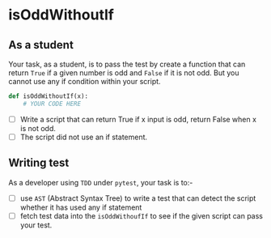 # isOddWithoutIf
## As a student
Your task, as a student, is to pass the test by create a function that can return `True` if a given number is odd and `False` if it is not odd. But you cannot use any if condition within your script.

```py
def isOddWithoutIf(x):
    # YOUR CODE HERE
```

- [ ] Write a script that can return True if x input is odd, return False when x is not odd.
- [ ] The script did not use an if statement. 

## Writing test
As a developer using `TDD` under `pytest`, your task is to:-
- [ ] use `AST` (Abstract Syntax Tree) to write a test that can detect the script whether it has used any if statement
- [ ] fetch test data into the `isOddWithoufIf` to see if the given script can pass your test.